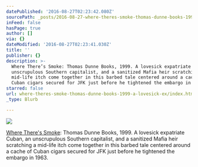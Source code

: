 ```yaml
---
datePublished: '2016-08-27T02:23:42.080Z'
sourcePath: _posts/2016-08-27-where-theres-smoke-thomas-dunne-books-1999-a-lovesick-ex.md
inFeed: false
hasPage: true
author: []
via: {}
dateModified: '2016-08-27T02:23:41.030Z'
title: ''
publisher: {}
description: >-
  Where There’s Smoke: Thomas Dunne Books, 1999. A lovesick expatriate Cuban, an
  unscrupulous Southern capitalist, and a sanitized Mafia heir scratching a
  mid-life itch come together in this barbed tale centered around a cache of
  Cuban cigars secured for JFK just before he tightened the embargo in 1963.
starred: false
url: where-theres-smoke-thomas-dunne-books-1999-a-lovesick-ex/index.html
_type: Blurb

---
```

![](https://the-grid-user-content.s3-us-west-2.amazonaws.com/771fa199-179a-4c5c-a3d9-46f453c1b696.jpg)

[Where There's Smoke][0]: Thomas Dunne Books, 1999\. A lovesick expatriate Cuban, an unscrupulous Southern capitalist, and a sanitized Mafia heir scratching a mid-life itch come together in this barbed tale centered around a cache of Cuban cigars secured for JFK just before he tightened the embargo in 1963\.

[0]: https://www.amazon.com/Where-Theres-Smoke-Mel-McKinney/dp/0312206232/ref=melmckinney "Where There's Smoke"